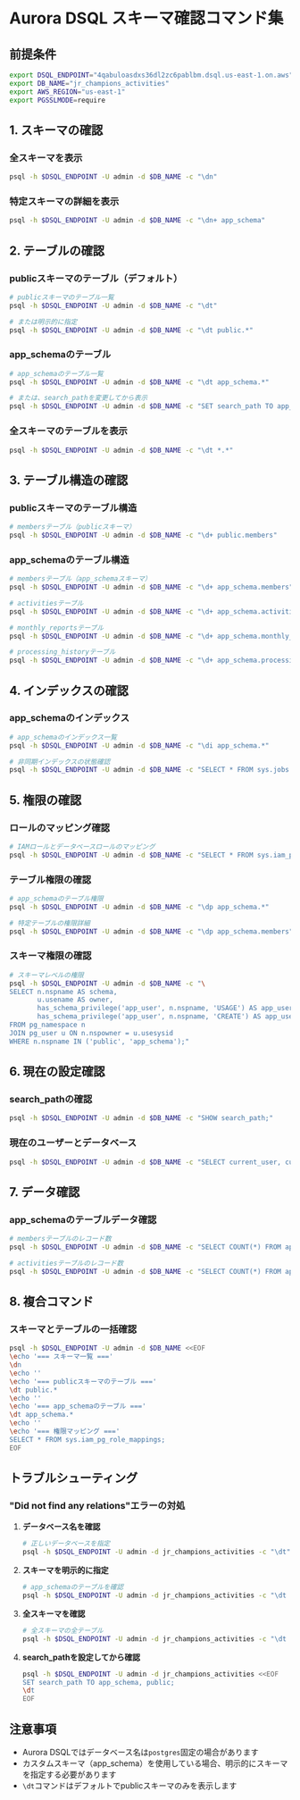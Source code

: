 # Aurora DSQL スキーマ確認コマンド集

## 前提条件
```bash
export DSQL_ENDPOINT="4qabuloasdxs36dl2zc6pablbm.dsql.us-east-1.on.aws"
export DB_NAME="jr_champions_activities"
export AWS_REGION="us-east-1"
export PGSSLMODE=require
```

## 1. スキーマの確認

### 全スキーマを表示
```bash
psql -h $DSQL_ENDPOINT -U admin -d $DB_NAME -c "\dn"
```

### 特定スキーマの詳細を表示
```bash
psql -h $DSQL_ENDPOINT -U admin -d $DB_NAME -c "\dn+ app_schema"
```

## 2. テーブルの確認

### publicスキーマのテーブル（デフォルト）
```bash
# publicスキーマのテーブル一覧
psql -h $DSQL_ENDPOINT -U admin -d $DB_NAME -c "\dt"

# または明示的に指定
psql -h $DSQL_ENDPOINT -U admin -d $DB_NAME -c "\dt public.*"
```

### app_schemaのテーブル
```bash
# app_schemaのテーブル一覧
psql -h $DSQL_ENDPOINT -U admin -d $DB_NAME -c "\dt app_schema.*"

# または、search_pathを変更してから表示
psql -h $DSQL_ENDPOINT -U admin -d $DB_NAME -c "SET search_path TO app_schema; \dt"
```

### 全スキーマのテーブルを表示
```bash
psql -h $DSQL_ENDPOINT -U admin -d $DB_NAME -c "\dt *.*"
```

## 3. テーブル構造の確認

### publicスキーマのテーブル構造
```bash
# membersテーブル（publicスキーマ）
psql -h $DSQL_ENDPOINT -U admin -d $DB_NAME -c "\d+ public.members"
```

### app_schemaのテーブル構造
```bash
# membersテーブル（app_schemaスキーマ）
psql -h $DSQL_ENDPOINT -U admin -d $DB_NAME -c "\d+ app_schema.members"

# activitiesテーブル
psql -h $DSQL_ENDPOINT -U admin -d $DB_NAME -c "\d+ app_schema.activities"

# monthly_reportsテーブル
psql -h $DSQL_ENDPOINT -U admin -d $DB_NAME -c "\d+ app_schema.monthly_reports"

# processing_historyテーブル
psql -h $DSQL_ENDPOINT -U admin -d $DB_NAME -c "\d+ app_schema.processing_history"
```

## 4. インデックスの確認

### app_schemaのインデックス
```bash
# app_schemaのインデックス一覧
psql -h $DSQL_ENDPOINT -U admin -d $DB_NAME -c "\di app_schema.*"

# 非同期インデックスの状態確認
psql -h $DSQL_ENDPOINT -U admin -d $DB_NAME -c "SELECT * FROM sys.jobs WHERE job_type = 'CREATE_INDEX';"
```

## 5. 権限の確認

### ロールのマッピング確認
```bash
# IAMロールとデータベースロールのマッピング
psql -h $DSQL_ENDPOINT -U admin -d $DB_NAME -c "SELECT * FROM sys.iam_pg_role_mappings;"
```

### テーブル権限の確認
```bash
# app_schemaのテーブル権限
psql -h $DSQL_ENDPOINT -U admin -d $DB_NAME -c "\dp app_schema.*"

# 特定テーブルの権限詳細
psql -h $DSQL_ENDPOINT -U admin -d $DB_NAME -c "\dp app_schema.members"
```

### スキーマ権限の確認
```bash
# スキーマレベルの権限
psql -h $DSQL_ENDPOINT -U admin -d $DB_NAME -c "\
SELECT n.nspname AS schema,
       u.usename AS owner,
       has_schema_privilege('app_user', n.nspname, 'USAGE') AS app_user_usage,
       has_schema_privilege('app_user', n.nspname, 'CREATE') AS app_user_create
FROM pg_namespace n
JOIN pg_user u ON n.nspowner = u.usesysid
WHERE n.nspname IN ('public', 'app_schema');"
```

## 6. 現在の設定確認

### search_pathの確認
```bash
psql -h $DSQL_ENDPOINT -U admin -d $DB_NAME -c "SHOW search_path;"
```

### 現在のユーザーとデータベース
```bash
psql -h $DSQL_ENDPOINT -U admin -d $DB_NAME -c "SELECT current_user, current_database(), current_schemas(true);"
```

## 7. データ確認

### app_schemaのテーブルデータ確認
```bash
# membersテーブルのレコード数
psql -h $DSQL_ENDPOINT -U admin -d $DB_NAME -c "SELECT COUNT(*) FROM app_schema.members;"

# activitiesテーブルのレコード数
psql -h $DSQL_ENDPOINT -U admin -d $DB_NAME -c "SELECT COUNT(*) FROM app_schema.activities;"
```

## 8. 複合コマンド

### スキーマとテーブルの一括確認
```bash
psql -h $DSQL_ENDPOINT -U admin -d $DB_NAME <<EOF
\echo '=== スキーマ一覧 ==='
\dn
\echo ''
\echo '=== publicスキーマのテーブル ==='
\dt public.*
\echo ''
\echo '=== app_schemaのテーブル ==='
\dt app_schema.*
\echo ''
\echo '=== 権限マッピング ==='
SELECT * FROM sys.iam_pg_role_mappings;
EOF
```

## トラブルシューティング

### "Did not find any relations"エラーの対処

1. **データベース名を確認**
   ```bash
   # 正しいデータベースを指定
   psql -h $DSQL_ENDPOINT -U admin -d jr_champions_activities -c "\dt"
   ```

2. **スキーマを明示的に指定**
   ```bash
   # app_schemaのテーブルを確認
   psql -h $DSQL_ENDPOINT -U admin -d jr_champions_activities -c "\dt app_schema.*"
   ```

3. **全スキーマを確認**
   ```bash
   # 全スキーマの全テーブル
   psql -h $DSQL_ENDPOINT -U admin -d jr_champions_activities -c "\dt *.*"
   ```

4. **search_pathを設定してから確認**
   ```bash
   psql -h $DSQL_ENDPOINT -U admin -d jr_champions_activities <<EOF
   SET search_path TO app_schema, public;
   \dt
   EOF
   ```

## 注意事項

- Aurora DSQLではデータベース名は`postgres`固定の場合があります
- カスタムスキーマ（app_schema）を使用している場合、明示的にスキーマを指定する必要があります
- `\dt`コマンドはデフォルトでpublicスキーマのみを表示します

